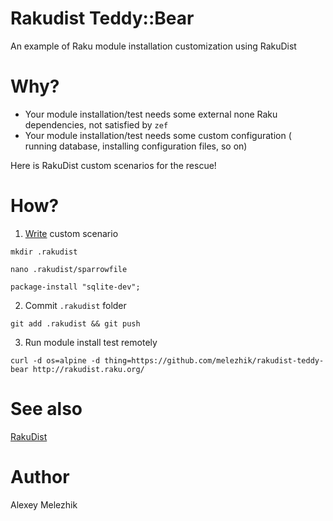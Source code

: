 # Rakudist Teddy::Bear

An example of Raku module installation customization using RakuDist

# Why?

* Your module installation/test needs some external none Raku dependencies, not satisfied by `zef`
* Your module installation/test needs some custom configuration ( running database, installing configuration files, so on)

Here is RakuDist custom scenarios for the rescue!

# How?

1. [Write](https://github.com/melezhik/Sparrow6/blob/master/documentation/dsl.md) custom scenario

`mkdir .rakudist`

`nano .rakudist/sparrowfile`

```
package-install "sqlite-dev";
```

2. Commit `.rakudist` folder

`git add .rakudist && git push`


3. Run module install test remotely

`curl -d os=alpine -d thing=https://github.com/melezhik/rakudist-teddy-bear http://rakudist.raku.org/`

# See also

[RakuDist](https://github.com/melezhik/RakuDist)

# Author 

Alexey Melezhik

